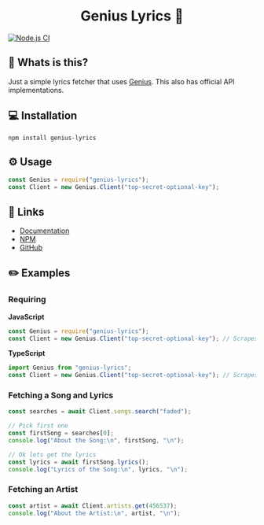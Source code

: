 <h1 align="center">Genius Lyrics 🎵</h1>

[![Node.js CI](https://github.com/zyrouge/genius-lyrics/actions/workflows/ci.yml/badge.svg?branch=master)](https://github.com/zyrouge/genius-lyrics/actions/workflows/ci.yml)

## 🤔 Whats is this?

Just a simple lyrics fetcher that uses [Genius](https://genius.com). This also has official API implementations.

## 💻 Installation

```
npm install genius-lyrics
```

## ⚙️ Usage

```js
const Genius = require("genius-lyrics");
const Client = new Genius.Client("top-secret-optional-key");
```

## 📎 Links

- [Documentation](https://genius-lyrics.zyrouge.gq)
- [NPM](https://npmjs.com/genius-lyrics)
- [GitHub](https://github.com/zyrouge/genius-lyrics)

## ✏️ Examples

### Requiring

**JavaScript**

```js
const Genius = require("genius-lyrics");
const Client = new Genius.Client("top-secret-optional-key"); // Scrapes if no key is provided
```

**TypeScript**

```ts
import Genius from "genius-lyrics";
const Client = new Genius.Client("top-secret-optional-key"); // Scrapes if no key is provided
```

### Fetching a Song and Lyrics

```js
const searches = await Client.songs.search("faded");

// Pick first one
const firstSong = searches[0];
console.log("About the Song:\n", firstSong, "\n");

// Ok lets get the lyrics
const lyrics = await firstSong.lyrics();
console.log("Lyrics of the Song:\n", lyrics, "\n");
```

### Fetching an Artist

```js
const artist = await Client.artists.get(456537);
console.log("About the Artist:\n", artist, "\n");
```

<br>
